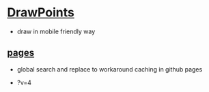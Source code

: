 # [DrawPoints](https://github.com/jht9629-nyu/DrawPoints)

- draw in mobile friendly way

## [pages](https://jht9629-nyu.github.io/DrawPoints/src/)

- global search and replace to workaround caching in github pages

- ?v=4
